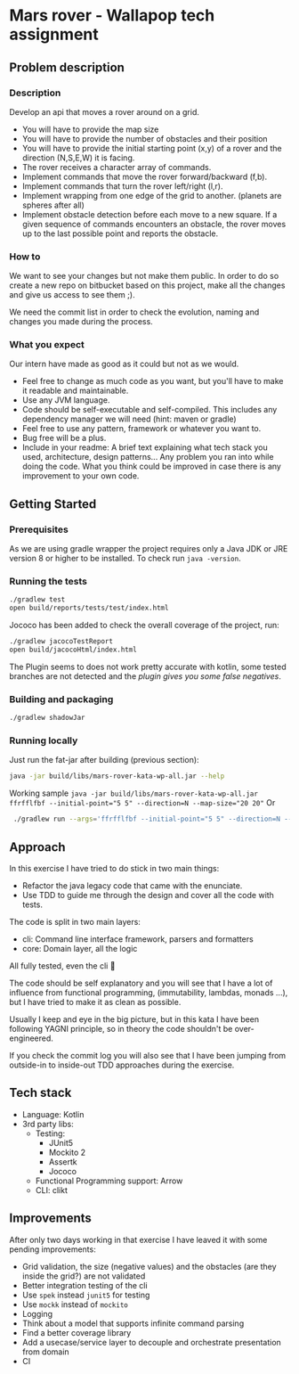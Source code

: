 # Mars rover - Wallapop tech assignment

## Problem description

### Description

Develop an api that moves a rover around on a grid.

- You will have to provide the map size
- You will have to provide the number of obstacles and their position
- You will have to provide the initial starting point (x,y) of a rover and the direction (N,S,E,W) it is facing.
- The rover receives a character array of commands.
- Implement commands that move the rover forward/backward (f,b).
- Implement commands that turn the rover left/right (l,r).
- Implement wrapping from one edge of the grid to another. (planets are spheres after all)
- Implement obstacle detection before each move to a new square. If a given sequence of commands encounters an obstacle, the rover moves up to the last possible point and reports the obstacle.

### How to
We want to see your changes but not make them public. In order to do so create a new repo on bitbucket based on this project, make all the changes and give us access to see them ;).

We need the commit list in order to check the evolution, naming and changes you made during the process.

### What you expect
Our intern have made as good as it could but not as we would. 

- Feel free to change as much code as you want, but you'll have to make it readable and maintainable.
- Use any JVM language.
- Code should be self-executable and self-compiled. This includes any dependency manager we will need (hint: maven or gradle)
- Feel free to use any pattern, framework or whatever you want to.
- Bug free will be a plus.
- Include in your readme:
  A brief text explaining what tech stack you used, architecture, design patterns...
  Any problem you ran into while doing the code.
  What you think could be improved in case there is any improvement to your own code.
  
## Getting Started

### Prerequisites

As we are using gradle wrapper the project requires only a Java JDK or JRE version 8 or higher to be installed.
To check run `java -version`.

### Running the tests
 
```bash
./gradlew test
open build/reports/tests/test/index.html
```
Jococo has been added to check the overall coverage of the project, run:
```bash
./gradlew jacocoTestReport
open build/jacocoHtml/index.html
```
The Plugin seems to does not work pretty accurate with kotlin, some tested branches are not detected and
the *plugin gives you some false negatives*. 

### Building and packaging

```bash
./gradlew shadowJar
```

### Running locally

Just run the fat-jar after building (previous section):
```bash
java -jar build/libs/mars-rover-kata-wp-all.jar --help
```
Working sample 
`java -jar build/libs/mars-rover-kata-wp-all.jar ffrfflfbf --initial-point="5 5" --direction=N --map-size="20 20"`
Or
```bash
 ./gradlew run --args='ffrfflfbf --initial-point="5 5" --direction=N --map-size="20 20"'
```

## Approach

In this exercise I have tried to do stick in two main things:
- Refactor the java legacy code that came with the enunciate.
- Use TDD to guide me through the design and cover all the code with tests.

The code is split in two main layers:

- cli: Command line interface framework, parsers and formatters
- core: Domain layer, all the logic

All fully tested, even the cli 🤘

The code should be self explanatory and you will see that I have a lot of influence from functional programming, 
(immutability, lambdas, monads ...), but I have tried to make it as clean as possible.

Usually I keep and eye in the big picture, but in this kata I have been following YAGNI principle, so in theory the code
shouldn't be over-engineered.

If you check the commit log you will also see that I have been jumping from outside-in to inside-out TDD approaches 
during the exercise.

## Tech stack

- Language: Kotlin
- 3rd party libs:
    - Testing:
        - JUnit5
        - Mockito 2
        - Assertk
        - Jococo
    - Functional Programming support: Arrow
    - CLI: clikt
    
## Improvements

After only two days working in that exercise I have leaved it with some pending improvements:

- Grid validation, the size (negative values) and the obstacles (are they inside the grid?) are not validated
- Better integration testing of the cli
- Use `spek` instead `junit5` for testing
- Use `mockk` instead of `mockito`
- Logging
- Think about a model that supports infinite command parsing
- Find a better coverage library
- Add a usecase/service layer to decouple and orchestrate presentation from domain 
- CI 



